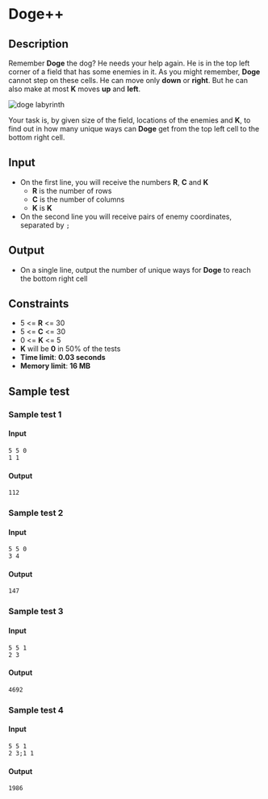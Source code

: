 # Doge++

## Description
Remember **Doge** the dog? He needs your help again. He is in the top left corner of a field that has some enemies in it.
As you might remember, **Doge** cannot step on these cells. He can move only **down** or **right**. But he can also make at most **K** moves **up** and **left**.

![doge labyrinth](https://raw.githubusercontent.com/TelerikAcademy/Data-Structures-and-Algorithms/master/Topics/08.%20Dynamic-Programming/imgs/labirynth.png)

Your task is, by given size of the field, locations of the enemies and **K**, to find out in how many unique ways can **Doge** get from the top left cell to the bottom right cell.

## Input
- On the first line, you will receive the numbers **R**, **C** and **K**
  - **R** is the number of rows
  - **C** is the number of columns
  - **K** is **K**
- On the second line you will receive pairs of enemy coordinates, separated by `;`

## Output
- On a single line, output the number of unique ways for **Doge** to reach the bottom right cell

## Constraints
- 5 <= **R** <= 30
- 5 <= **C** <= 30
- 0 <= **K** <= 5
- **K** will be **0** in 50% of the tests
- **Time limit**: **0.03 seconds**
- **Memory limit**: **16 MB**

## Sample test

### Sample test 1

#### Input
```
5 5 0
1 1
```

#### Output
```
112
```

### Sample test 2

#### Input
```
5 5 0
3 4
```

#### Output
```
147
```

### Sample test 3

#### Input
```
5 5 1
2 3
```

#### Output
```
4692
```

### Sample test 4

#### Input
```
5 5 1
2 3;1 1
```

#### Output
```
1986
```
